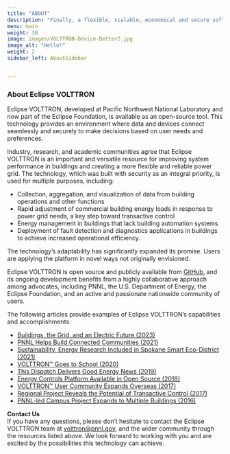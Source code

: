 ```yaml
---
title: "ABOUT"
description: "Finally, a flexible, scalable, economical and secure software platform to operate the Internet of Things!"
menu: main
weight: 30
image: images/VOLTTRON-Device-Better2.jpg
image_alt: "Hello!"
weight: 2
sidebar_left: AboutSidebar


---
```


### About Eclipse VOLTTRON

Eclipse VOLTTRON, developed at Pacific Northwest National Laboratory and now part of the Eclipse Foundation, is available as an open-source tool. This technology provides an environment where data and devices connect seamlessly and securely to make decisions based on user needs and preferences.

Industry, research, and academic communities agree that Eclipse VOLTTRON is an important and versatile resource for improving system performance in buildings and creating a more flexible and reliable power grid. The technology, which was built with security as an integral priority, is used for multiple purposes, including:

- Collection, aggregation, and visualization of data from building operations and other functions
- Rapid adjustment of commercial building energy loads in response to power grid needs, a key step toward transactive control
- Energy management in buildings that lack building automation systems
- Deployment of fault detection and diagnostics applications in buildings to achieve increased operational efficiency.

The technology’s adaptability has significantly expanded its promise. Users are applying the platform in novel ways not originally envisioned.

Eclipse VOLTTRON is open source and publicly available from [GitHub](https://github.com/eclipse-volttron), and its ongoing development benefits from a highly collaborative approach among advocates, including PNNL, the U.S. Department of Energy, the Eclipse Foundation, and an active and passionate nationwide community of users.

The following articles provide examples of Eclipse VOLTTRON’s capabilities and accomplishments:

- [Buildings, the Grid, and an Electric Future (2023)](https://www.pnnl.gov/publications/buildings-grid-and-electric-future)
- [PNNL Helps Build Connected Communities (2021)](https://www.pnnl.gov/news-media/pnnl-helps-build-connected-communities)
- [Sustainability, Energy Research Included in Spokane Smart Eco-District (2021)](https://www.pnnl.gov/news-media/sustainability-energy-research-included-spokane-smart-eco-district)
- [VOLTTRON™ Goes to School (2020)](https://www.pnnl.gov/news-media/volttrontm-goes-school)
- [This Dispatch Delivers Good Energy News (2019)](https://www.pnnl.gov/news-media/dispatch-delivers-good-energy-news)
- [Energy Controls Platform Available in Open Source (2018)](https://www.pnnl.gov/news-media/energy-controls-platform-available-open-source)
- [VOLTTRON™ User Community Expands Overseas (2017)](https://www.pnnl.gov/news-media/volttrontm-user-community-expands-overseas)
- [Regional Project Reveals the Potential of Transactive Control (2017)](https://www.pnnl.gov/news-media/regional-project-reveals-potential-transactive-control)
- [PNNL-led Campus Project Expands to Multiple Buildings (2016)](https://www.pnnl.gov/news-media/pnnl-led-campus-project-expands-multiple-buildings)

**Contact Us**</br>
If you have any questions, please don’t hesitate to contact the Eclipse VOLTTRON team at <volttron@pnnl.gov>, and the wider community through the resources listed above. We look forward to working with you and are excited by the possibilities this technology can achieve.
